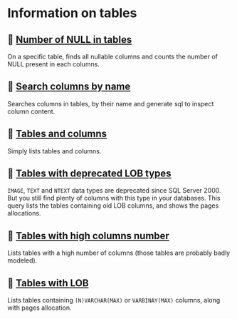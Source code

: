 # Information on tables

## 📝 [Number of NULL in tables](./number-of-NULL-in-table.sql)

On a specific table, finds all nullable columns and counts the number of NULL present in each columns.

## 📝 [Search columns by name](./search-columns-by-name.sql)

Searches columns in tables, by their name and generate sql to inspect column content.

## 📝 [Tables and columns](./tables-and-columns.sql)

Simply lists tables and columns.

## 📝 [Tables with deprecated LOB types](./tables-with-deprecated-lob-types.sql)

`IMAGE`, `TEXT` and `NTEXT` data types are deprecated since SQL Server 2000. But you still find plenty of columns
with this type in your databases. This query lists the tables containing old LOB columns, and shows the pages allocations.

## 📝 [Tables with high columns number](./tables-with-high-columns-number.sql)

Lists tables with a high number of columns (those tables are probably badly modeled).

## 📝 [Tables with LOB](./tables-with-LOB.sql)

Lists tables containing `(N)VARCHAR(MAX)` or `VARBINAY(MAX)` columns, along with pages allocation.
